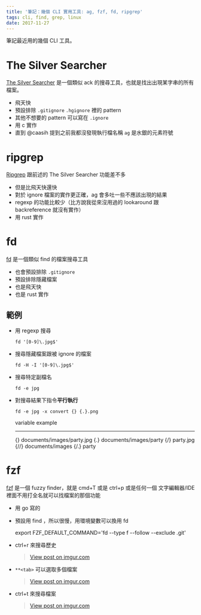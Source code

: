 ```yaml
---
title: '筆記：幾個 CLI 實用工具: ag, fzf, fd, ripgrep'
tags: cli, find, grep, linux
date: 2017-11-27
---
```


筆記最近用的幾個 CLI 工具。

# The Silver Searcher

[The Silver Searcher][ag] 是一個類似 ack 的搜尋工具，也就是找出出現某字串的所有檔案。

  * 飛天快
  * 預設排除 `.gitignore` `.hgignore` 裡的 pattern
  * 其他不想要的 pattern 可以寫在 `.ignore`
  * 用 c 實作
  * 直到 @caasih 提到之前我都沒發現執行檔名稱 `ag` 是水銀的元素符號


# ripgrep

[Ripgrep][rg] 跟前述的 The Silver Searcher 功能差不多

  * 但是比飛天快還快
  * 對於 ignore 檔案的實作更正確，ag 會多吐一些不應該出現的結果
  * regexp 的功能比較少（比方說我從來沒用過的 lookaround 跟 backreference 就沒有實作）
  * 用 rust 實作

# fd

[fd][fd] 是一個類似 find 的檔案搜尋工具

  * 也會預設排除 `.gitignore`
  * 預設排除隱藏檔案
  * 也是飛天快
  * 也是 rust 實作

## 範例

  * 用 regexp 搜尋

    ~~~~
    fd '[0-9]\.jpg$'
    ~~~~

  * 搜尋隱藏檔案跟被 ignore 的檔案

    ~~~~
    fd -H -I '[0-9]\.jpg$'
    ~~~~

  * 搜尋特定副檔名

    ~~~~
    fd -e jpg
    ~~~~

  * 對搜尋結果下指令**平行執行**

    ~~~~
    fd -e jpg -x convert {} {.}.png
    ~~~~

    variable example
    -------- -------------
    {}       documents/images/party.jpg
    {.}      documents/images/party
    {/}      party.jpg
    {//}     documents/images
    {/.}     party

# fzf

[fzf][fzf] 是一個 fuzzy finder，就是 cmd+T 或是 ctrl+p 或是任何一個 文字編輯器/IDE 裡面不用打全名就可以找檔案的那個功能

  * 用 go 寫的
  * 預設用 find ，所以很慢，用環境變數可以換用 fd

    export FZF_DEFAULT_COMMAND='fd --type f --follow --exclude .git'

  * ctrl+r 來搜尋歷史

    <blockquote class="imgur-embed-pub" lang="en" data-id="IwjCK2l"><a href="//imgur.com/IwjCK2l">View post on imgur.com</a></blockquote><script async src="//s.imgur.com/min/embed.js" charset="utf-8"></script>

  * `**<tab>` 可以選取多個檔案

    <blockquote class="imgur-embed-pub" lang="en" data-id="ocxqb0C"><a href="//imgur.com/ocxqb0C">View post on imgur.com</a></blockquote><script async src="//s.imgur.com/min/embed.js" charset="utf-8"></script>

  * ctrl+t 來搜尋檔案

    <blockquote class="imgur-embed-pub" lang="en" data-id="SfiGWjD"><a href="//imgur.com/SfiGWjD">View post on imgur.com</a></blockquote><script async src="//s.imgur.com/min/embed.js" charset="utf-8"></script>


[ag]: https://github.com/ggreer/the_silver_searcher
[rg]: https://github.com/BurntSushi/ripgrep
[fd]: https://github.com/sharkdp/fd
[fzf]: https://github.com/junegunn/fzf

